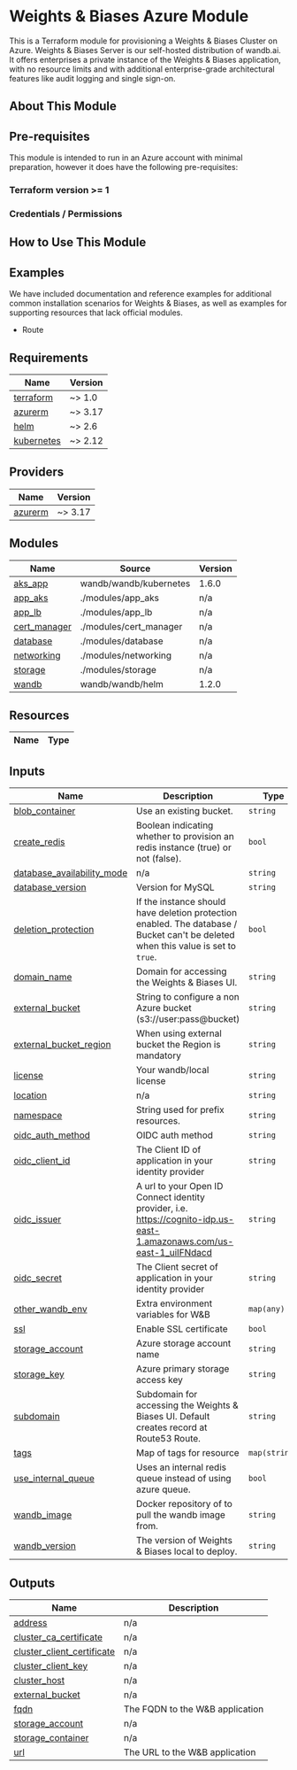 # Weights & Biases Azure Module

This is a Terraform module for provisioning a Weights & Biases Cluster on Azure.
Weights & Biases Server is our self-hosted distribution of wandb.ai. It offers
enterprises a private instance of the Weights & Biases application, with no
resource limits and with additional enterprise-grade architectural features like
audit logging and single sign-on.

## About This Module

## Pre-requisites

This module is intended to run in an Azure account with minimal
preparation, however it does have the following pre-requisites:

### Terraform version >= 1

### Credentials / Permissions

## How to Use This Module

## Examples

We have included documentation and reference examples for additional common
installation scenarios for Weights & Biases, as well as examples for supporting
resources that lack official modules.

- Route

<!-- BEGIN_TF_DOCS -->
## Requirements

| Name | Version |
|------|---------|
| <a name="requirement_terraform"></a> [terraform](#requirement\_terraform) | ~> 1.0 |
| <a name="requirement_azurerm"></a> [azurerm](#requirement\_azurerm) | ~> 3.17 |
| <a name="requirement_helm"></a> [helm](#requirement\_helm) | ~> 2.6 |
| <a name="requirement_kubernetes"></a> [kubernetes](#requirement\_kubernetes) | ~> 2.12 |

## Providers

| Name | Version |
|------|---------|
| <a name="provider_azurerm"></a> [azurerm](#provider\_azurerm) | ~> 3.17 |

## Modules

| Name | Source | Version |
|------|--------|---------|
| <a name="module_aks_app"></a> [aks\_app](#module\_aks\_app) | wandb/wandb/kubernetes | 1.6.0 |
| <a name="module_app_aks"></a> [app\_aks](#module\_app\_aks) | ./modules/app_aks | n/a |
| <a name="module_app_lb"></a> [app\_lb](#module\_app\_lb) | ./modules/app_lb | n/a |
| <a name="module_cert_manager"></a> [cert\_manager](#module\_cert\_manager) | ./modules/cert_manager | n/a |
| <a name="module_database"></a> [database](#module\_database) | ./modules/database | n/a |
| <a name="module_networking"></a> [networking](#module\_networking) | ./modules/networking | n/a |
| <a name="module_storage"></a> [storage](#module\_storage) | ./modules/storage | n/a |
| <a name="module_wandb"></a> [wandb](#module\_wandb) | wandb/wandb/helm | 1.2.0 |

## Resources

| Name | Type |
|------|------|

## Inputs

| Name | Description | Type | Default | Required |
|------|-------------|------|---------|:--------:|
| <a name="input_blob_container"></a> [blob\_container](#input\_blob\_container) | Use an existing bucket. | `string` | `""` | no |
| <a name="input_create_redis"></a> [create\_redis](#input\_create\_redis) | Boolean indicating whether to provision an redis instance (true) or not (false). | `bool` | `false` | no |
| <a name="input_database_availability_mode"></a> [database\_availability\_mode](#input\_database\_availability\_mode) | n/a | `string` | `"SameZone"` | no |
| <a name="input_database_version"></a> [database\_version](#input\_database\_version) | Version for MySQL | `string` | `"5.7"` | no |
| <a name="input_deletion_protection"></a> [deletion\_protection](#input\_deletion\_protection) | If the instance should have deletion protection enabled. The database / Bucket can't be deleted when this value is set to `true`. | `bool` | `true` | no |
| <a name="input_domain_name"></a> [domain\_name](#input\_domain\_name) | Domain for accessing the Weights & Biases UI. | `string` | `null` | no |
| <a name="input_external_bucket"></a> [external\_bucket](#input\_external\_bucket) | String to configure a non Azure bucket (s3://user:pass@bucket) | `string` | `""` | no |
| <a name="input_external_bucket_region"></a> [external\_bucket\_region](#input\_external\_bucket\_region) | When using external bucket the Region is mandatory | `string` | `""` | no |
| <a name="input_license"></a> [license](#input\_license) | Your wandb/local license | `string` | n/a | yes |
| <a name="input_location"></a> [location](#input\_location) | n/a | `string` | n/a | yes |
| <a name="input_namespace"></a> [namespace](#input\_namespace) | String used for prefix resources. | `string` | n/a | yes |
| <a name="input_oidc_auth_method"></a> [oidc\_auth\_method](#input\_oidc\_auth\_method) | OIDC auth method | `string` | `"implicit"` | no |
| <a name="input_oidc_client_id"></a> [oidc\_client\_id](#input\_oidc\_client\_id) | The Client ID of application in your identity provider | `string` | `""` | no |
| <a name="input_oidc_issuer"></a> [oidc\_issuer](#input\_oidc\_issuer) | A url to your Open ID Connect identity provider, i.e. https://cognito-idp.us-east-1.amazonaws.com/us-east-1_uiIFNdacd | `string` | `""` | no |
| <a name="input_oidc_secret"></a> [oidc\_secret](#input\_oidc\_secret) | The Client secret of application in your identity provider | `string` | `""` | no |
| <a name="input_other_wandb_env"></a> [other\_wandb\_env](#input\_other\_wandb\_env) | Extra environment variables for W&B | `map(any)` | `{}` | no |
| <a name="input_ssl"></a> [ssl](#input\_ssl) | Enable SSL certificate | `bool` | `true` | no |
| <a name="input_storage_account"></a> [storage\_account](#input\_storage\_account) | Azure storage account name | `string` | `""` | no |
| <a name="input_storage_key"></a> [storage\_key](#input\_storage\_key) | Azure primary storage access key | `string` | `""` | no |
| <a name="input_subdomain"></a> [subdomain](#input\_subdomain) | Subdomain for accessing the Weights & Biases UI. Default creates record at Route53 Route. | `string` | `null` | no |
| <a name="input_tags"></a> [tags](#input\_tags) | Map of tags for resource | `map(string)` | `{}` | no |
| <a name="input_use_internal_queue"></a> [use\_internal\_queue](#input\_use\_internal\_queue) | Uses an internal redis queue instead of using azure queue. | `bool` | `false` | no |
| <a name="input_wandb_image"></a> [wandb\_image](#input\_wandb\_image) | Docker repository of to pull the wandb image from. | `string` | `"wandb/local"` | no |
| <a name="input_wandb_version"></a> [wandb\_version](#input\_wandb\_version) | The version of Weights & Biases local to deploy. | `string` | `"latest"` | no |

## Outputs

| Name | Description |
|------|-------------|
| <a name="output_address"></a> [address](#output\_address) | n/a |
| <a name="output_cluster_ca_certificate"></a> [cluster\_ca\_certificate](#output\_cluster\_ca\_certificate) | n/a |
| <a name="output_cluster_client_certificate"></a> [cluster\_client\_certificate](#output\_cluster\_client\_certificate) | n/a |
| <a name="output_cluster_client_key"></a> [cluster\_client\_key](#output\_cluster\_client\_key) | n/a |
| <a name="output_cluster_host"></a> [cluster\_host](#output\_cluster\_host) | n/a |
| <a name="output_external_bucket"></a> [external\_bucket](#output\_external\_bucket) | n/a |
| <a name="output_fqdn"></a> [fqdn](#output\_fqdn) | The FQDN to the W&B application |
| <a name="output_storage_account"></a> [storage\_account](#output\_storage\_account) | n/a |
| <a name="output_storage_container"></a> [storage\_container](#output\_storage\_container) | n/a |
| <a name="output_url"></a> [url](#output\_url) | The URL to the W&B application |
<!-- END_TF_DOCS -->
